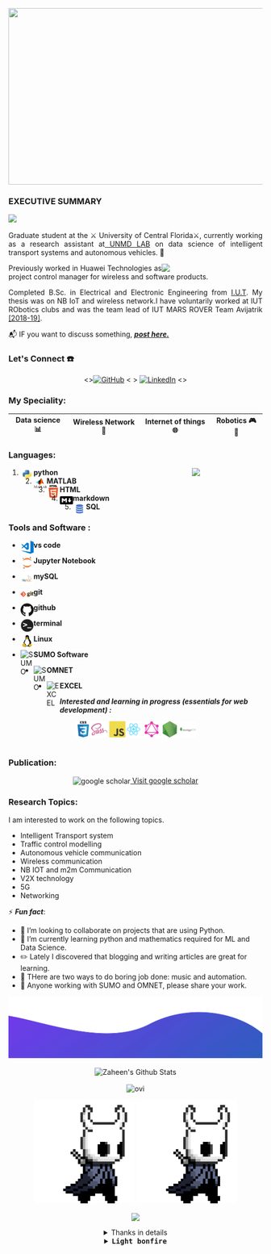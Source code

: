  <!-- ![alt text](./Images/Welcome4.gif) -->
 
 [<p align="center"><img align="center" src="./Images/Welcome4.gif" height="350" width="800px"/></p>](#executive-summary)

### **EXECUTIVE SUMMARY**

![](https://komarev.com/ghpvc/?username=ZaheenSyed&style=plastic&label=PROFILE+VIEWS)
<div style="text-align: justify">
 Graduate student at the ⚔️ University of Central Florida⚔️, currently working as a research assistant at<a href="https://www.cecs.ucf.edu/shasan/"> UNMD LAB</a> on data science of intelligent transport systems and autonomous vehicles. 🚓
</div>

<img align="right" src="https://media.tenor.com/images/529633630a6d8be918a2d61ab14cb4e0/tenor.gif" width="200"/> <p>
<div style="text-align: justify">
Previously worked in Huawei Technologies as project control manager for wireless and software products.</p>
Completed B.Sc. in Electrical and Electronic Engineering from <a href="https://www.iutoic-dhaka.edu">I.U.T</a>.
My thesis was on NB IoT and wireless network.I have voluntarily worked at IUT RObotics clubs and was the team lead of IUT MARS ROVER Team Avijatrik<a href="https://www.facebook.com/IUTAvijatrik"> [2018-19]</a>. </div>

📬 IF you want to discuss something, [***post here.***](https://github.com/zaheenSyed/ZaheenSyed/discussions)

### Let's Connect :telephone:
<p align="center">
	<><a href="https://github.com/zaheenSyed"><img src="https://img.icons8.com/bubbles/50/000000/github.png" alt="GitHub"/></a> <  >
	<a href="https://www.linkedin.com/in/zaheen-e-muktadi-syed/"><img src="https://img.icons8.com/bubbles/50/000000/linkedin.png" alt="LinkedIn"/></a> <>
    <!--
	<a href="https://www.facebook.com/asisodiya2421/"><img src="https://img.icons8.com/bubbles/50/000000/facebook-new.png" alt="Facebook"/></a>
	<a href="https://www.instagram.com/abhisheksisodiya__/"><img src="https://img.icons8.com/bubbles/50/000000/instagram.png" alt="Instagram"/></a>
	<a href="https://twitter.com/sisodiya2421"><img src="https://img.icons8.com/bubbles/50/000000/twitter.png" alt="Twitter"/></a>
    -->
</p>

<!-- languages -->
### My Speciality: 
| Data science :bar_chart:| Wireless Network :satellite: | Internet of things:globe_with_meridians:|Robotics :video_game: 🤖|
|--------|------|------|-------|



<!-- languages -->
### Languages: 
	
<img align="right" border= true src="https://media.tenor.com/images/0799eab3543505117564825efcc03ef3/tenor.gif" width="140"/>

 1. **python** [<img align="left" alt="python" width="26px" src="https://raw.githubusercontent.com/github/explore/80688e429a7d4ef2fca1e82350fe8e3517d3494d/topics/python/python.png" />][python]
 2. **MATLAB**[<img align="left" alt="python" width="26px" src="https://raw.githubusercontent.com/github/explore/80688e429a7d4ef2fca1e82350fe8e3517d3494d/topics/matlab/matlab.png" />][MATLAB]
 3. **HTML**[<img align="left" alt="HTML5" width="26px" src="https://raw.githubusercontent.com/github/explore/80688e429a7d4ef2fca1e82350fe8e3517d3494d/topics/html/html.png" /> ][HTML]
 4. **markdown**[<img align="left" alt="markdown" width="26px" src="https://raw.githubusercontent.com/github/explore/80688e429a7d4ef2fca1e82350fe8e3517d3494d/topics/markdown/markdown.png" /> ][markdown] 
 4. **SQL**[<img align="left" alt="SQL" width="26px" src="https://raw.githubusercontent.com/github/explore/80688e429a7d4ef2fca1e82350fe8e3517d3494d/topics/sql/sql.png" />][SQL]

### Tools and Software :
- **vs code**[<img align="left" alt="Visual Studio Code" width="26px" src="https://raw.githubusercontent.com/github/explore/80688e429a7d4ef2fca1e82350fe8e3517d3494d/topics/visual-studio-code/visual-studio-code.png" title="asddasdasdad"/>][VS code]
- **Jupyter Notebook**[<img align="left" alt="jupyter notebook" width="26px" src="https://raw.githubusercontent.com/github/explore/80688e429a7d4ef2fca1e82350fe8e3517d3494d/topics/jupyter-notebook/jupyter-notebook.png"/>][jupyter]
- **mySQL**[<img align="left" alt="MySQL" width="26px" src="https://raw.githubusercontent.com/github/explore/80688e429a7d4ef2fca1e82350fe8e3517d3494d/topics/mysql/mysql.png" />][mysql]
- **git**[<img align="left" alt="Git" width="26px" src="https://raw.githubusercontent.com/github/explore/80688e429a7d4ef2fca1e82350fe8e3517d3494d/topics/git/git.png" />][git]
- **github** [<img align="left" alt="GitHub" width="26px" src="https://raw.githubusercontent.com/github/explore/78df643247d429f6cc873026c0622819ad797942/topics/github/github.png" />][github]
- **terminal** [<img align="left" alt="Terminal" width="26px" src="https://raw.githubusercontent.com/github/explore/80688e429a7d4ef2fca1e82350fe8e3517d3494d/topics/terminal/terminal.png" />][terminal]
- **Linux** [<img align="left" alt="Linux" width="26px" src="https://raw.githubusercontent.com/github/explore/80688e429a7d4ef2fca1e82350fe8e3517d3494d/topics/linux/linux.png" />][linux]
- **SUMO Software**[<img align="left" alt="SUMO" width="26px" src="https://www.dlr.de/fs/en/Portaldata/16/Resources/veranstaltungen/SUMO-Final-Square-PNG.png"/>][SUMO]
	
- **OMNET**[<img align="left" alt="SUMO" width="26px" src="https://pbs.twimg.com/profile_images/915927723880697856/7SdZ6Q3d_400x400.jpg"/>][OMNET]
- **EXCEL**[<img align="left" alt="EXCEL" width="26px" src="https://play-lh.googleusercontent.com/37EzETO6gZyKmCg2kBIFX1e9gkubxZrVa5fHJ6yOaa7VvEShHjKv2RdtwnZt9Sk258s"/>](office.com)

***Interested and learning in progress (essentials for web development) :***
<p align="center">
<img align="center" alt="CSS3" width="32px" src="https://raw.githubusercontent.com/github/explore/80688e429a7d4ef2fca1e82350fe8e3517d3494d/topics/css/css.png" /><img align="center" alt="Sass" width="32px" src="https://raw.githubusercontent.com/github/explore/80688e429a7d4ef2fca1e82350fe8e3517d3494d/topics/sass/sass.png" /> <img align="center" alt="JavaScript" width="32px" src="https://raw.githubusercontent.com/github/explore/80688e429a7d4ef2fca1e82350fe8e3517d3494d/topics/javascript/javascript.png" /><img align="center" alt="React" width="32px" src="https://raw.githubusercontent.com/github/explore/80688e429a7d4ef2fca1e82350fe8e3517d3494d/topics/react/react.png" /> <img align="center" alt="GraphQL" width="32px" src="https://raw.githubusercontent.com/github/explore/80688e429a7d4ef2fca1e82350fe8e3517d3494d/topics/graphql/graphql.png" /> <img align="center" alt="Node.js" width="32px" src="https://raw.githubusercontent.com/github/explore/80688e429a7d4ef2fca1e82350fe8e3517d3494d/topics/nodejs/nodejs.png" /> <img align="center" alt="MongoDB" width="32px" src="https://raw.githubusercontent.com/github/explore/80688e429a7d4ef2fca1e82350fe8e3517d3494d/topics/mongodb/mongodb.png" />
<br />
<br />
</p>

### Publication: 
<p align="center">
<img align="center" alt="google scholar" width="50px" src="https://upload.wikimedia.org/wikipedia/commons/thumb/c/c7/Google_Scholar_logo.svg/2048px-Google_Scholar_logo.svg.png" /><a href="https://scholar.google.com/citations?user=IELgvgEAAAAJ&hl=en"> Visit google scholar</a>

</p>

### Research Topics:
I am interested to work on the following topics. 
- Intelligent Transport system
- Traffic control modelling
- Autonomous vehicle communication
- Wireless communication
- NB IOT and m2m Communication
- V2X technology
- 5G
- Networking



⚡ ***Fun fact***:

- 👯 I’m looking to collaborate on projects that are using Python.
- 🤔 I’m currently learning python and mathematics required for ML and Data Science. 
- :pencil2: Lately I discovered that blogging and writing articles are great for learning. 
- :musical_note: THere are two ways to do boring job done: music and automation.
- :pray: Anyone working with SUMO and OMNET, please share your work.

![alt text](./Images/bottom.svg)

[UNMD LAB]:https://www.cecs.ucf.edu/shasan/

[python]: https://www.python.org/
[VS code]: https://code.visualstudio.com/
[python]: https://github.com/topics/python
[MATLAB]: https://github.com/topics/matlab
[HTML]: https://github.com/topics/html
[SQL]: https://github.com/topics/sql
[mysql]:https://github.com/topics/mysql
[git]: https://github.com/topics/git
[github]: https://github.com/topics/github
[terminal]: https://github.com/topics/terminal
[linux]:https://github.com/topics/linux
[markdown]:https://github.com/topics/markdown
[jupyter]:https://github.com/topics/jupyter-notebook
[sumo]: https://www.eclipse.org/sumo/
[OMNET]: https://omnetpp.org/
[google scholar]: https://scholar.google.com/citations?user=IELgvgEAAAAJ&hl=en


<div align="center">

<img align="center" src="https://github-readme-stats.vercel.app/api?username=ZaheenSyed&include_all_commits=true&count_private=true&show_icons=true&line_height=20&title_color=7A7ADB&icon_color=2234AE&text_color=D3D3D3&bg_color=0,000000,130F40" alt="Zaheen's Github Stats">


<p><img align="center" src="https://github-readme-stats.vercel.app/api/top-langs?username=ZaheenSyed&show_icons=true&locale=en&layout=compact&theme=chartreuse" alt="ovi" /></p>

<img src="https://raw.githubusercontent.com/TanZng/TanZng/master/assets/hollor_knight3.gif" width="200"/>

<img src="https://raw.githubusercontent.com/TanZng/TanZng/master/assets/hollor_knight3.gif" width="200"/>

<p><img align="center" src="https://media.tenor.com/images/ce92d5ecdacc2a2d1dd35d321d1f1213/tenor.gif" width="250"/></p>

<details>
<summary> Thanks in details </summary>
<img src="https://media1.tenor.com/images/be777070a265fe49072ee7fd539526fa/tenor.gif?itemid=13927171" width="200"/>

<p align="center"> 
  <i><b>Want to play?</b></i><br><br>
  <img src="https://raw.githubusercontent.com/saadeghi/saadeghi/master/dino.gif" /><br><br>
</p>
</details>
<!-- THIS PART TEACH ME TO HOW TO MAKE DROP DOWN -->

<details align="center">

<summary> <b> <samp> Light bonfire </samp></b></summary>
<samp>
 <b><h2 style="color: #fc6203">B O N F I R E &nbsp; L I T !</h2> </b>

<img src="https://raw.githubusercontent.com/TanZng/TanZng/master/assets/bonefire.gif" width="100"/>

</samp>
</details>
